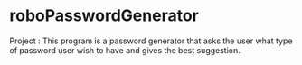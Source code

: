 # roboPasswordGenerator
Project : This program is a password generator that asks the user what type of password user wish to have and gives the best suggestion.
